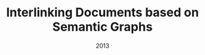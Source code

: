---
title: "Interlinking Documents based on Semantic Graphs"
collection: publications
permalink: /publication/2013-DBLP:conf/kes/NunesKFDCM13
date: 2013
venue: '17th International Conference in Knowledge Based and Intelligent Information and Engineering Systems, {KES} 2013, Kitakyushu, Japan, 9-11 September 2013'
---